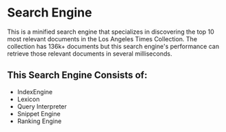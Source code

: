# Search Engine

This is a minified search engine that specializes in discovering the top 10 most relevant documents in the Los Angeles Times Collection. The collection has 136k+ documents but this search engine's performance can retrieve those relevant documents in several milliseconds. 

## This Search Engine Consists of:
* IndexEngine
* Lexicon
* Query Interpreter 
* Snippet Engine
* Ranking Engine 

